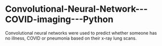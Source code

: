 # Convolutional-Neural-Network---COVID-imaging---Python
Convolutional neural networks were used to predict whether someone has no illness, COVID or pneumonia based on their x-ray lung scans.
